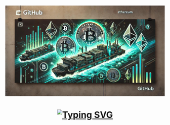 <p align="center">
 <img src="https://github.com/BargeCrypto/Barge/blob/main/images/banner.jpg" alt="Banner">
</p>

<h1 align="center">
<a href="https://git.io/typing-svg"><img src="https://readme-typing-svg.demolab.com?font=Fira+Code&weight=600&size=27&duration=4000&pause=1000&color=FF07D8&center=true&vCenter=true&random=false&width=535&lines=Welcome+to+CryptoBarge+Community!" alt="Typing SVG" /></a>

